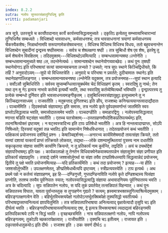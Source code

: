 ```yaml
---
index: 8.2.2
sutra: नलोपः सुप्स्वरसंज्ञातुग्विधिषु कृति
vritti: padamanjari
---
```


 अत्र सूत्रे, उतरसूत्रे च कार्योपादानात् कार्ये कार्यस्यासिद्धत्वमुच्यते । ठ्कृतिऽ इत्येततु सम्भवव्यभिचाराभ्यां तुग्विधिनैव सम्बध्यते । विधिशब्दो भावसाधनः, कर्मसाधनश्च; तत्र भावसाधनानां त्रयाणां कर्मसाधनस्य चैकस्यैकशेषः; भिन्नार्थानामपि सरूपाणामेकसेषवचनात् । विधिश्च विधिश्च विधिश्च विधयः, ततो बहुवचनान्तेन विधिशब्देन सुबादीनां द्वन्द्वस्य षष्ठीसमासः । सर्वत्र च शेषलक्षणा षष्ठी । तत्र सुब्विधौ शेष एव शेषः, इतरेषु तु कर्म शेषत्वेन विवक्षितम् । तदिदमुक्तम्---विधिशब्दोऽयमित्यादि । सम्बन्धसामान्यषष्ठ।ल्न्तेनेति । सम्बन्धसामान्यमुच्यते षष्ठ।ल, तदन्तेनेत्यर्थः । सामान्यशब्देन स्थानेयोगव्यवच्छेदः । कथं पुनः ठ्षष्ठी स्थानेयोगाऽ इति परिभाषायां सत्यां सामान्यवचनता लभ्यते ? उच्यते; नात्र सुपः स्थाने किञ्चिद्विधीयते, किं तर्हि ? अनुवादोऽयम्---सुपो यो विधिस्तत्रेति । अनुवादे च परिभाषा न प्रवर्तते; ठुदीचामातः स्थानेऽ इति स्थानेग्रहणाल्लिङ्गात् । सम्बन्धसामान्यवचनषष्ठ।ल्न्तेनेति यदुक्तम्, तत्र प्रयोजनमाह---सुपां स्थान इत्यादि । सर्वोऽसौ सुब्विधिरिति । सर्वस्य सुप्सम्बन्धित्वात्सुबर्थमेव चेदं विधिग्रहणं कृतम् । स्वरादिषु तु नार्थः; तेन यथा ठ्न मु नेऽ इत्यत्र नाभावे कर्तव्ये इत्यर्थी भवति, तथा स्वरादिषु कर्तव्येष्वित्यर्थो भविष्यति । द्वन्द्वात्परस्य तु प्रत्येकं सम्बन्धो दुर्निवार इति भावसाधनत्वमङ्गीकृतम् । ठ्सुब्विधिस्वरसंज्ञातुक्षुऽ इत्युच्यमाने तु न किञ्चिद्यत्नसाध्यम् । राजवतीति । मतुबन्ताद् ठुगितश्चऽ इति ङीप्, राजशब्दः कनिन्प्रत्ययान्तत्वादाद्यौदातः । पञ्चार्ममिति । ठ्दिक्संख्ये संज्ञायाम्ऽ इति समासः, तत्र नलोपे कृते पूर्वपदमवर्णान्तं जातमिति स्वरः प्राप्तोऽसिद्धत्वान्न भवति, समासोदातत्वमेव भवति । पञ्चदण्डीति । समाहारद्विगुः । नलोपस्यासिद्धत्वात् ष्णान्ता षडिति षट्संज्ञा भवतीति । एतच्च यतत्रोक्तम्---ठस्तग्रहणमौपदेशिकप्रतिपत्यर्थम्ऽ इति, तदनाश्रित्योक्तं द्रष्टव्यम् । न षट्स्वस्त्रादिभ्य इति टापः प्रतिषेधो भवतीति । अत्र हि नान्तत्वादाप्प्राप्तः, सोऽपि निषिध्यते; ठ्स्त्रियां यदुक्तं तन्न भवतिऽ इति सामान्येन निषेधविधानात् । तदेतत्प्रयोजनं कथं भवतीति । पाक्षिकत्वं प्रयोजनस्य दर्शयितुं प्रश्नः । केषाञ्चिद्दर्शनम्---अनारभ्य कार्यविशेषमादौ तावत्संज्ञा क्रियते, ततो यस्यां दशायां यत्कार्यं प्राप्तं तत्क्रियते लोकवत्, तद्यथा---लोके दशम्यामुत्थितायां पुत्रस्य नाम दधातीति सकृत्कृतया संज्ञया सर्वाणि कार्याणि क्रियन्ते, न तु प्रतिकार्यं नाम कुर्वन्ति, तद्वदिति । अयं च ठ्यथोद्देशं संज्ञापरिभाषम्ऽ इति पक्षः । कार्यकालपक्षे तु तेनतेन विधिवाक्येनेकवाक्यतापन्नेन संज्ञासूत्रेण संज्ञा प्रणीयत इति प्रतिकार्यं संज्ञाप्रवृत्तिः । तत्राद्ये दर्शने जश्शसोर्लुगर्था या संज्ञा तयैव टाप्प्रतिषेधस्यापि सिद्धत्वान्नेदं प्रयोजनम्, द्वितीये तु पक्षे भवति प्रयोजनमित्याह---यदि प्रतिकार्यमिति । कथं तदा प्रयोजनम् ? इत्याह---या हीति । जश्शसोर्लुगर्थेति । उपलक्षणमेतत्, ङीप्प्रतिषेधार्थेत्यपि द्रष्टव्यम् । स्त्रीप्रत्ययस्येति । टाप इत्यर्थः । अथ प्रथमे पक्षे न कर्तव्यं संज्ञाग्रहणम्, इह हि---दण्डिगुप्तौ, गुप्तदण्डिनाविति नलोपे कृते दण्डिशब्दस्य घिसंज्ञा प्राप्नोति, ततश्च तस्यैव पूर्वनिपातः स्यात्; नलोपस्यासिद्धत्वाद्धि संज्ञाया अभावादनियमः पूर्वनिपातस्य भवति । अत्र के चदित्यादि । सुपः सन्निपातेन नलोपः, स यदि तुकं प्रवर्तयेत् तत्सन्निपातं विहन्यात् । कथं पुनः सन्निपातस्य विघातः, यावता पूर्वान्तस्तुक् स तुग्ग्रहणेन गृह्यते ? सत्यम्; ह्रस्वमात्रभक्तस्तुगित्याश्रित्येदमुक्तम् । बहिरङ्गलक्षणत्वेन वेति । बहिर्भूतविभक्त्यपेक्षो नलोपोऽन्तर्भूतक्विबपेक्षे तुक्यसिद्धो भवतीत्यर्थः । परिभाषाद्वय्साप्यनित्यत्वं ज्ञापयितुमिति । तत्र सन्निपातपरिभाषाया अनित्यत्वाद् वृक्षायेत्यादौ ठ्सुपि चऽ इति दीर्घत्वं भवति । बहिरङ्गपरिभाषायास्त्वनित्यत्वाद् एषा, द्वे इत्यत्र विभक्त्याश्रयं त्यदाद्यत्वं बहिरङ्गमपि प्रातिपदिकाश्रये टापि न सिद्धं भवति । वृत्रहच्छत्रमिति । नात्र सन्निपातलक्षणो नलोपः, नापि नलोपस्य बहिरङ्गत्वम्; तुकोऽपि च्छकारापेक्षत्वात् । राजीयतीति । ठ्क्यचि चऽ इतीत्वम् । राजायत इति । ठकृत्सार्वधातुकयोःऽ इति दीर्घः । राजाश्व इति । ठकः सवर्ण दीर्घःऽ ॥